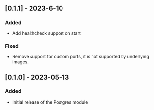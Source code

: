 ## [0.1.1] - 2023-6-10

### Added

- Add healthcheck support on start

### Fixed

- Remove support for custom ports, it is not supported by underlying
  images.

## [0.1.0] - 2023-05-13

### Added

- Initial release of the Postgres module
